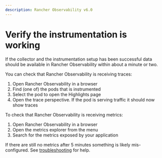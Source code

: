 ```yaml
---
description: Rancher Observability v6.0
---
```


# Verify the instrumentation is working

If the collector and the instrumentation setup has been successful data should be available in Rancher Observability within about a minute or two. 

You can check that Rancher Observability is receiving traces:

1. Open Rancher Observability in a browser
2. Find (one of) the pods that is instrumented
3. Select the pod to open the Highlights page
4. Open the trace perspective. If the pod is serving traffic it should now show traces

To check that Rancher Observability is receiving metrics:

1. Open Rancher Observability in a browser
2. Open the metrics explorer from the menu
3. Search for the metrics exposed by your application

If there are still no metrics after 5 minutes something is likely mis-configured. See [troubleshooting](../troubleshooting.md) for help.
